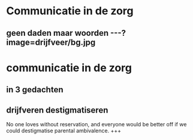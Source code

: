 # Communicatie in de zorg
geen daden maar woorden
---?image=drijfveer/bg.jpg
---
# communicatie in de zorg
in 3 gedachten
---
## drijfveren destigmatiseren
No one loves without reservation, and everyone would be better off if we could destigmatise parental ambivalence.
+++
